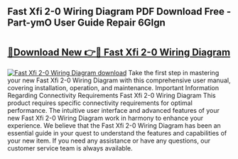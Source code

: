 ## Fast Xfi 2-0 Wiring Diagram PDF Download Free - Part-ymO User Guide Repair 6GIgn

# <h2><a href="http://dfpblr.blite.top/?on=Fast+Xfi+2-0+Wiring+Diagram">🔗Download New 👉🔴 Fast Xfi 2-0 Wiring Diagram</a></h2>

[![Fast Xfi 2-0 Wiring Diagram download](https://i.imgur.com/lujVjoI.png)](http://dfpblr.blite.top/?on=Fast+Xfi+2-0+Wiring+Diagram)
Take the first step in mastering your new Fast Xfi 2-0 Wiring Diagram with this comprehensive user manual, covering installation, operation, and maintenance. Important Information Regarding Connectivity Requirements Fast Xfi 2-0 Wiring Diagram This product requires specific connectivity requirements for optimal performance. The intuitive user interface and advanced features of your new Fast Xfi 2-0 Wiring Diagram work in harmony to enhance your experience. We believe that the Fast Xfi 2-0 Wiring Diagram has been an essential guide in your quest to understand the features and capabilities of your new item. If you need any assistance or have any questions, our customer service team is always available.
